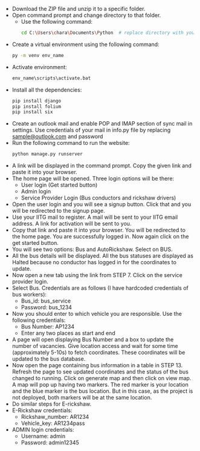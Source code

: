 - Download the ZIP file and unzip it to a specific folder.
- Open command prompt and change directory to that folder.
  - Use the following command:
    ```bash
    cd C:\Users\chara\Documents\Python  # replace directory with your directory
    ```
- Create a virtual environment using the following command:
    ```bash
    py -m venv env_name
    ```
- Activate environment:
    ```bash
    env_name\scripts\activate.bat
    ```
- Install all the dependencies:
    ```bash
    pip install django
    pip install folium
    pip install six
    ```
- Create an outlook mail and enable POP and IMAP section of sync mail in settings. Use credentials of your mail in info.py file by replacing sample@outlook.com and password
- Run the following command to run the website:
    ```bash
    python manage.py runserver
    ```
- A link will be displayed in the command prompt. Copy the given link and paste it into your browser.
- The home page will be opened. Three login options will be there:
  - User login (Get started button)
  - Admin login
  - Service Provider Login (Bus conductors and rickshaw drivers)
- Open the user login and you will see a signup button. Click that and you will be redirected to the signup page.
- Use your IITG mail to register. A mail will be sent to your IITG email address. A link for activation will be sent to you.
- Copy that link and paste it into your browser. You will be redirected to the home page. You are successfully logged in. Now again click on the get started button.
- You will see two options: Bus and AutoRickshaw. Select on BUS.
- All the bus details will be displayed. All the bus statuses are displayed as Halted because no conductor has logged in for the coordinates to update.
- Now open a new tab using the link from STEP 7. Click on the service provider login.
- Select Bus. Credentials are as follows (I have hardcoded credentials of bus workers):
  - Bus_id: bus_service
  - Password: bus_1234
- Now you should enter to which vehicle you are responsible. Use the following credentials:
  - Bus Number: AP1234
  - Enter any two places as start and end
- A page will open displaying Bus Number and a box to update the number of vacancies. Give location access and wait for some time (approximately 5-10s) to fetch coordinates. These coordinates will be updated to the bus database.
- Now open the page containing bus information in a table in STEP 13. Refresh the page to see updated coordinates and the status of the bus changed to running. Click on generate map and then click on view map. A map will pop up having two markers. The red marker is your location and the blue marker is the bus location. But in this case, as the project is not deployed, both markers will be at the same location.
- Do similar steps for E-rickshaw.
- E-Rickshaw credentials:
  - Rickshaw_number: AR1234
  - Vehicle_key: AR1234pass
- ADMIN login credentials:
  - Username: admin
  - Password: admin12345
